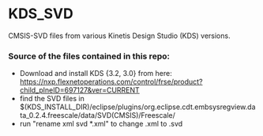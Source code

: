 # KDS_SVD
CMSIS-SVD files from various Kinetis Design Studio (KDS) versions.

### Source of the files contained in this repo:
* Download and install KDS {3.2, 3.0} from here: 
  https://nxp.flexnetoperations.com/control/frse/product?child_plneID=697127&ver=CURRENT
* find the SVD files in $(KDS_INSTALL_DIR)/eclipse/plugins/org.eclipse.cdt.embsysregview.data_0.2.4.freescale/data/SVD(CMSIS)/Freescale/
* run "rename xml svd *.xml" to change .xml to .svd
